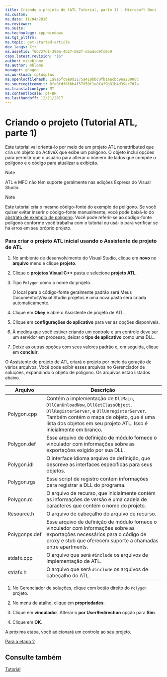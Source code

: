 ```yaml
---
title: Criando o projeto de (ATL Tutorial, parte 1) | Microsoft Docs
ms.custom: 
ms.date: 11/04/2016
ms.reviewer: 
ms.suite: 
ms.technology: cpp-windows
ms.tgt_pltfrm: 
ms.topic: get-started-article
dev_langs: C++
ms.assetid: f6b727d1-390a-4b27-b82f-daadcd9fc059
caps.latest.revision: "16"
author: mikeblome
ms.author: mblome
manager: ghogen
ms.workload: cplusplus
ms.openlocfilehash: 1a9a5fc9a0d2175a419bbc0fb1aacbc9ea25006c
ms.sourcegitcommit: 8fa8fdf0fbb4f57950f1e8f4f9b81b4d39ec7d7a
ms.translationtype: MT
ms.contentlocale: pt-BR
ms.lasthandoff: 12/21/2017
---
```

# <a name="creating-the-project-atl-tutorial-part-1"></a>Criando o projeto (Tutorial ATL, parte 1)
Este tutorial vai orientá-lo por meio de um projeto ATL nonattributed que cria um objeto do ActiveX que exibe um polígono. O objeto inclui opções para permitir que o usuário para alterar o número de lados que compõe o polígono e o código para atualizar a exibição.  
  
> [!NOTE]
>  ATL e MFC não têm suporte geralmente nas edições Express do Visual Studio.  
  
> [!NOTE]
>  Este tutorial cria o mesmo código-fonte do exemplo de polígono. Se você quiser evitar inserir o código-fonte manualmente, você pode baixá-lo do [abstrato de exemplo de polígono](../visual-cpp-samples.md). Você pode referir-se ao código-fonte polígono conforme você trabalha com o tutorial ou usá-lo para verificar se há erros em seu próprio projeto.  
  
### <a name="to-create-the-initial-atl-project-using-the-atl-project-wizard"></a>Para criar o projeto ATL inicial usando o Assistente de projeto de ATL  
  
1.  No ambiente de desenvolvimento do Visual Studio, clique em **novo** no **arquivo** menu e clique **projeto**.  
  
2.  Clique o **projetos Visual C++** pasta e selecione **projeto ATL**.  
  
3.  Tipo `Polygon` como o nome do projeto.  
  
     O local para o código-fonte geralmente padrão será Meus Documentos\Visual Studio projetos e uma nova pasta será criada automaticamente.  
  
4.  Clique em **Okey** e abre o Assistente de projeto de ATL.  
  
5.  Clique em **configurações do aplicativo** para ver as opções disponíveis.  
  
6.  À medida que você estiver criando um controle e um controle deve ser um servidor em processo, deixar o **tipo de aplicativo** como uma DLL.  
  
7.  Deixe as outras opções com seus valores padrão e, em seguida, clique em **concluir**.  
  
 O Assistente de projeto de ATL criará o projeto por meio da geração de vários arquivos. Você pode exibir esses arquivos no Gerenciador de soluções, expandindo o objeto de polígono. Os arquivos estão listados abaixo.  
  
|Arquivo|Descrição|  
|----------|-----------------|  
|Polygon.cpp|Contém a implementação de `DllMain`, `DllCanUnloadNow`, `DllGetClassObject`, `DllRegisterServer`, e `DllUnregisterServer`. Também contém o mapa de objeto, que é uma lista dos objetos em seu projeto ATL. Isso é inicialmente em branco.|  
|Polygon.def|Esse arquivo de definição de módulo fornece o vinculador com informações sobre as exportações exigido por sua DLL.|  
|Polygon.idl|O interface idioma arquivo de definição, que descreve as interfaces específicas para seus objetos.|  
|Polygon.rgs|Esse script de registro contém informações para registrar a DLL do programa.|  
|Polygon.rc|O arquivo de recurso, que inicialmente contém as informações de versão e uma cadeia de caracteres que contém o nome do projeto.|  
|Resource.h|O arquivo de cabeçalho do arquivo de recurso.|  
|Polygonps.def|Esse arquivo de definição de módulo fornece o vinculador com informações sobre as exportações necessários para o código de proxy e stub que oferecem suporte a chamadas entre apartments.|  
|stdafx.cpp|O arquivo que será `#include` os arquivos de implementação de ATL.|  
|stdafx.h|O arquivo que será `#include` os arquivos de cabeçalho do ATL.|  
  
1.  No Gerenciador de soluções, clique com botão direito do `Polygon` projeto.  
  
2.  No menu de atalho, clique em **propriedades**.  
  
3.  Clique em **vinculador**. Alterar o **por UserRedirection** opção para **Sim**.  
  
4.  Clique em **OK**.  
  
 A próxima etapa, você adicionará um controle ao seu projeto.  
  
 [Para a etapa 2](../atl/adding-a-control-atl-tutorial-part-2.md)  
  
## <a name="see-also"></a>Consulte também  
 [Tutorial](../atl/active-template-library-atl-tutorial.md)

